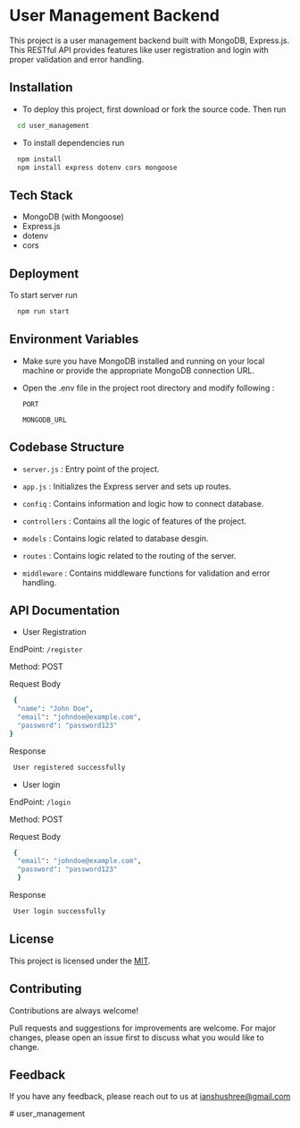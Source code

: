 
# User Management Backend

This project is a user management backend built with MongoDB, Express.js. This RESTful API provides features like user registration and login with proper validation and error handling.


## Installation

- To deploy this project, first download or fork the source code. Then run

```bash
  cd user_management

```

- To install dependencies run
```bash
  npm install
  npm install express dotenv cors mongoose

```




    
## Tech Stack




- MongoDB (with Mongoose)
- Express.js
- dotenv
- cors



## Deployment


To start server run

```bash
  npm run start

```







## Environment Variables 



- Make sure you have MongoDB installed and running on your local machine or provide the appropriate MongoDB connection URL.

- Open the .env file in the project root directory and modify following :

    `PORT`

    `MONGODB_URL`


## Codebase Structure

- `server.js` : Entry point of the project.

- `app.js`  : Initializes the Express server and sets up routes.

- `confiq` : Contains information and logic how to connect database.

- `controllers` : Contains all the logic of features  of the project.

- `models` : Contains logic related to database desgin.

- `routes` : Contains logic related to the routing of the server.

- `middleware` : Contains middleware functions for validation and error handling.


## API Documentation

- User Registration

EndPoint: `/register`

Method: POST

Request Body
```bash
 {
  "name": "John Doe",
  "email": "johndoe@example.com",
  "password": "password123"
}

```

Response 
```bash
 User registered successfully

```

- User login

EndPoint: `/login`

Method: POST

Request Body
```bash
 { 
  "email": "johndoe@example.com",
  "password": "password123"
  }

```

Response 
```bash
 User login successfully

```



## License

This project is licensed under the
[MIT](https://choosealicense.com/licenses/mit/).


## Contributing

Contributions are always welcome!

Pull requests and suggestions for improvements are welcome. For major changes, please open an issue first to discuss what you would like to change.


## Feedback

If you have any feedback, please reach out to us at ianshushree@gmail.com

#   u s e r _ m a n a g e m e n t  
 